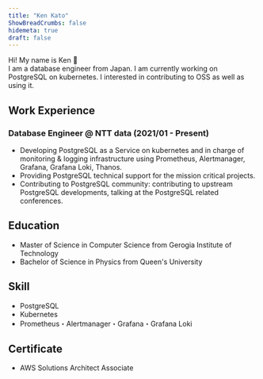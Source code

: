 ```yaml
---
title: "Ken Kato"
ShowBreadCrumbs: false
hidemeta: true
draft: false
---
```


Hi! My name is Ken 	&#x1F331; \
I am a database engineer from Japan. I am currently working on PostgreSQL on kubernetes. I interested in contributing to OSS as well as using it.

## Work Experience
### Database Engineer @ NTT data (2021/01 - Present)
- Developing PostgreSQL as a Service on kubernetes and in charge of monitoring & logging infrastructure using Prometheus, Alertmanager, Grafana, Grafana Loki, Thanos.
- Providing PostgreSQL technical support for the mission critical projects.
- Contributing to PostgreSQL community: contributing to upstream PostgreSQL developments, talking at the PostgreSQL related conferences.


## Education
- Master of Science in Computer Science from Gerogia Institute of Technology
- Bachelor of Science in Physics from Queen's University

## Skill
- PostgreSQL
- Kubernetes
- Prometheus・Alertmanager・Grafana・Grafana Loki

## Certificate
- AWS Solutions Architect Associate
